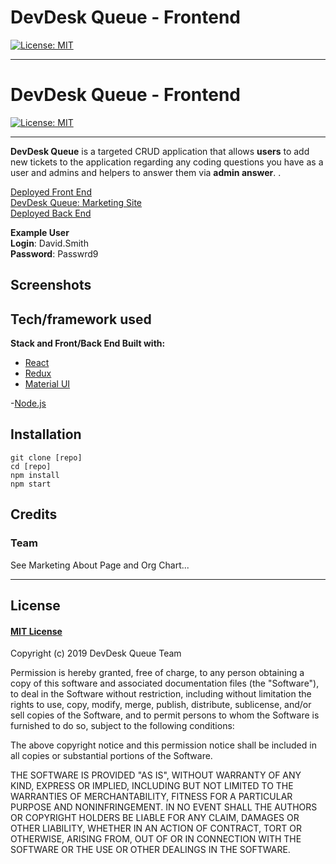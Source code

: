 # DevDesk Queue - Frontend

[![License: MIT](https://img.shields.io/badge/License-MIT-yellow.svg)](https://choosealicense.com/licenses/mit/)

---

# DevDesk Queue - Frontend

[![License: MIT](https://img.shields.io/badge/License-MIT-yellow.svg)](https://choosealicense.com/licenses/mit/)

---

**DevDesk Queue** is a targeted CRUD application that allows **users** to add new tickets to the application regarding any coding questions you have as a user and admins and helpers to answer them via **admin answer**. .

[Deployed Front End](https://clever-lamarr-286d79.netlify.com)
<br />
[DevDesk Queue: Marketing Site](https://flamboyant-noyce-8e4b0e.netlify.com/)
<br />
[Deployed Back End](http://devdesk-queue.surge.sh/)

**Example User**
<br />
**Login**: David.Smith
<br />
**Password**: Passwrd9

## Screenshots

## Tech/framework used

<b>Stack and Front/Back End Built with:</b>

- [React](https://reactjs.org/)
- [Redux](https://redux.js.org/)
- [Material UI](https://material-ui.com)

-[Node.js](https://nodejs.org/en/)

## Installation

```
git clone [repo]
cd [repo]
npm install
npm start
```

## Credits

### Team
See Marketing About Page and Org Chart...

---

## License

#### [MIT License](https://choosealicense.com/licenses/mit/)

Copyright (c) 2019 DevDesk Queue Team

Permission is hereby granted, free of charge, to any person obtaining a copy
of this software and associated documentation files (the "Software"), to deal
in the Software without restriction, including without limitation the rights
to use, copy, modify, merge, publish, distribute, sublicense, and/or sell
copies of the Software, and to permit persons to whom the Software is
furnished to do so, subject to the following conditions:

The above copyright notice and this permission notice shall be included in all
copies or substantial portions of the Software.

THE SOFTWARE IS PROVIDED "AS IS", WITHOUT WARRANTY OF ANY KIND, EXPRESS OR
IMPLIED, INCLUDING BUT NOT LIMITED TO THE WARRANTIES OF MERCHANTABILITY,
FITNESS FOR A PARTICULAR PURPOSE AND NONINFRINGEMENT. IN NO EVENT SHALL THE
AUTHORS OR COPYRIGHT HOLDERS BE LIABLE FOR ANY CLAIM, DAMAGES OR OTHER
LIABILITY, WHETHER IN AN ACTION OF CONTRACT, TORT OR OTHERWISE, ARISING FROM,
OUT OF OR IN CONNECTION WITH THE SOFTWARE OR THE USE OR OTHER DEALINGS IN THE
SOFTWARE.
